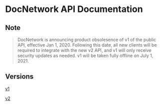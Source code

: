 # DocNetwork API Documentation

## Note
> DocNetwork is announcing product obsolesence of v1 of the public API, effective Jan 1, 2020. Following this date, all new clients will be required to integrate with the new v2 API, and v1 will only receive security updates as needed. v1 will be taken fully offline on July 1, 2021.

## Versions

[v1](/v1/README.md)

[v2](/v2/README.md)
